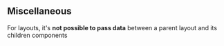 ## Miscellaneous
For layouts, it's **not possible to pass data** between a parent layout and its children components